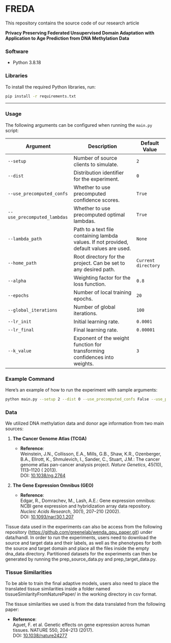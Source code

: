 # FREDA

This repository contains the source code of our research article

**Privacy Preserving Federated Unsupervised Domain Adaptation with Application to Age Prediction from DNA Methylation
Data**

### Software

- Python 3.8.18

### Libraries

To install the required Python libraries, run:

```bash
pip install -r requirements.txt
```

---

### Usage

The following arguments can be configured when running the `main.py` script:

| Argument                    | Description                                                                             | Default Value       |
|-----------------------------|-----------------------------------------------------------------------------------------|---------------------|
| `--setup`                   | Number of source clients to simulate.                                                   | `2`                 |
| `--dist`                    | Distribution identifier for the experiment.                                             | `0`                 |
| `--use_precomputed_confs`   | Whether to use precomputed confidence scores.                                           | `True`              |
| `--use_precomputed_lambdas` | Whether to use precomputed optimal lambdas.                                             | `True`              |
| `--lambda_path`             | Path to a text file containing lambda values. If not provided, default values are used. | `None`              |
| `--home_path`               | Root directory for the project. Can be set to any desired path.                         | `Current directory` |
| `--alpha`                   | Weighting factor for the loss function.                                                 | `0.8`               |
| `--epochs`                  | Number of local training epochs.                                                        | `20`                |
| `--global_iterations`       | Number of global iterations.                                                            | `100`               |
| `--lr_init`                 | Initial learning rate.                                                                  | `0.0001`            |
| `--lr_final`                | Final learning rate.                                                                    | `0.00001`           |
| `--k_value`                 | Exponent of the weight function for transforming confidences into weights.              | `3`                 |

### Example Command

Here’s an example of how to run the experiment with sample arguments:

```bash
python main.py --setup 2 --dist 0 --use_precomputed_confs False --use_precomputed_lambdas False --lambda_path ./lambdas.txt --home_path ./FREDA/ --alpha 0.8 --epochs 20 --global_iterations 100 --lr_init 0.0001 --lr_final 0.00001 --k_value 3
```

### Data

We utilized DNA methylation data and donor age information from two main sources:

1. **The Cancer Genome Atlas (TCGA)**
    - **Reference**:  
      Weinstein, J.N., Collisson, E.A., Mills, G.B., Shaw, K.R., Ozenberger, B.A., Ellrott, K., Shmulevich, I., Sander,
      C., Stuart, J.M.: The cancer genome atlas pan-cancer analysis project. *Nature Genetics*, 45(10), 1113–1120 (
      2013).  
      DOI: [10.1038/ng.2764](https://doi.org/10.1038/ng.2764)

2. **The Gene Expression Omnibus (GEO)**
    - **Reference**:  
      Edgar, R., Domrachev, M., Lash, A.E.: Gene expression omnibus: NCBI gene expression and hybridization array data
      repository. *Nucleic Acids Research*, 30(1), 207–210 (2002).  
      DOI: [10.1093/nar/30.1.207](https://doi.org/10.1093/nar/30.1.207)

Tissue data used in the experiments can also be access from the following
repository (https://github.com/greenelab/wenda_gpu_paper.git) under data/handl. In order to run the experiments,
users need to download the source and target data and their labels, as well as the phenotypes for both the source and
target domain and place all the files inside the empty dna_data directory.
Partitioned datasets for the experiments can then be generated by running the prep_source_data.py and
prep_target_data.py.

### Tissue Similarities

To be able to train the final adaptive models, users also need to place the translated tissue similarities inside a
folder named tissueSimilarityFromNaturePaper/ in the working directory in csv format.

The tissue similarities we used is from the data translated from the following paper:

- **Reference**:  
  Aguet, F. et al. Genetic effects on gene expression across human tissues. NATURE 550, 204–213 (2017).  
  DOI: [10.1038/nature24277](https://doi.org/10.1038/nature24277)








